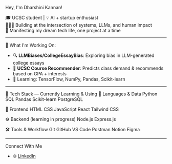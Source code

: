  Hey, I'm Dharshini Kannan!

🎓 UCSC student | 💡 AI + startup enthusiast  
👩🏽‍💻 Building at the intersection of systems, LLMs, and human impact  
💭 Manifesting my dream tech life, one project at a time

---

💼 What I'm Working On:
- 🔍 **LLMBiases/CollegeEssayBias**: Exploring bias in LLM-generated college essays
- 🧠 **UCSC Course Recommender**: Predicts class demand & recommends based on GPA + interests
- 🤖 Learning: TensorFlow, NumPy, Pandas, Scikit-learn

---

🚀 Tech Stack — Currently Learning & Using
🧠 Languages & Data
Python SQL Pandas Scikit-learn PostgreSQL

🎨 Frontend
HTML CSS JavaScript React Tailwind CSS

⚙️ Backend (learning in progress)
Node.js Express.js

🛠 Tools & Workflow
Git GitHub VS Code Postman Notion Figma

---

Connect With Me
- 🌐 [LinkedIn](https://www.linkedin.com/in/dharshini-kannan-8201142a2/)
